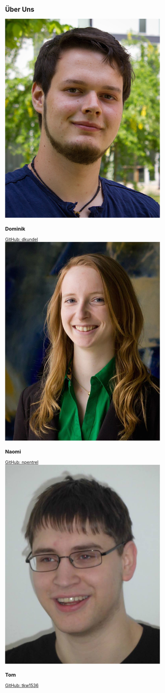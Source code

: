 ##  &Uuml;ber Uns

<div class="container-fluid">
  <div class="row">
    <div class="col-sm-4">
      <img class="user-profile" src="images/dominik.jpg" alt="Dominik"/>
      <h3>Dominik</h3>
      <a href="https://github.com/dkundel">GitHub: dkundel</a>
    </div>
    <div class="col-sm-4">
      <img class="user-profile" src="images/naomi.jpg" alt="Naomi"/>
      <h3>Naomi</h3>
      <a href="https://github.com/npentrel">GitHub: npentrel</a>
    </div>
    <div class="col-sm-4">
      <img class="user-profile" src="images/tom.jpg" alt="Tom"/>
      <h3>Tom</h3>
      <a href="https://github.com/tkw1536">GitHub: tkw1536</a>
    </div>
  </div>
</div>
